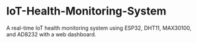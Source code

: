 # IoT-Health-Monitoring-System
A real-time IoT health monitoring system using ESP32, DHT11, MAX30100, and AD8232 with a web dashboard.
